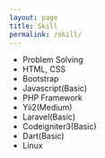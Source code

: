 ```yaml
---
layout: page
title: Skill
permalink: /skill/
---
```


* Problem Solving
* HTML, CSS
* Bootstrap
* Javascript(Basic)
* PHP Framework
* Yii2(Medium)
* Laravel(Basic)
* Codeigniter3(Basic)
* Dart(Basic)
* Linux